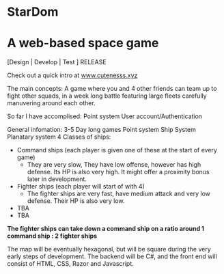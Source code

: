 # StarDom
# A web-based space game

[Design | Develop | Test ] RELEASE

Check out a quick intro at www.cutenesss.xyz

The main concepts:
A game where you and 4 other friends can team up to fight other squads, in a week long battle featuring large fleets carefully manuvering around each other.

So far I have accomplised:
Point system
User account/Authentication

General infomation: 
3-5 Day long games
Point system
Ship System
Planatary system
4 Classes of ships:
- Command ships (each player is given one of these at the start of every game)
  - They are very slow, They have low offense, however has high defense. Its HP is also very high. It might offer a proximity bonus later in development. 
- Fighter ships (each player will start of with 4)
  - The fighter ships are very fast, have medium attack and very low defense. Their HP is also very low. 
- TBA
- TBA
  
**The fighter ships can take down a command ship on a ratio around 1 command ship : 2 fighter ships**

The map will be eventually hexagonal, but will be square during the very early steps of development. 
The backend will be C#, and the front end will consist of HTML, CSS, Razor and Javascript. 



